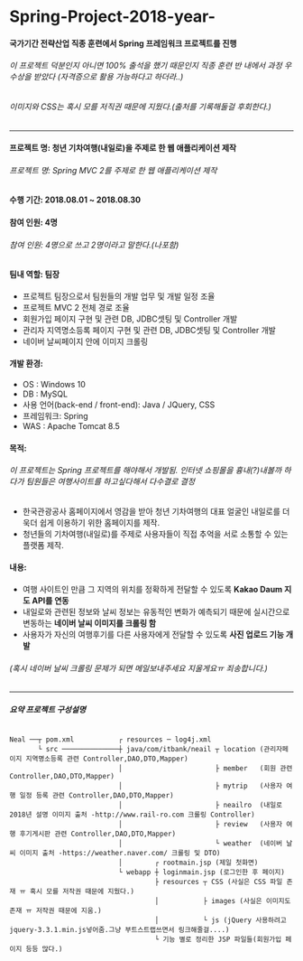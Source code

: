 # Spring-Project-2018-year-

#### 국가기간 전략산업 직종 훈련에서 Spring 프레임워크 프로젝트를 진행 
###### 이 프로젝트 덕분인지 아니면 100% 출석을 했기 때문인지 직종 훈련 반 내에서 과정 우수상을 받았다 (자격증으로 활용 가능하다고 하더라..)
###### 이미지와 CSS는 혹시 모를 저직권 때문에 지웠다.(출처를 기록해둘걸 후회한다.)
---
#### 프로젝트 명: 청년 기차여행(내일로)을 주제로 한 웹 애플리케이션 제작  
######  프로젝트 명: Spring MVC 2를 주제로 한 웹 애플리케이션 제작
   
#### 수행 기간: 2018.08.01 ~ 2018.08.30
   
#### 참여 인원: 4명 
   
######  참여 인원: 4명으로 쓰고 2명이라고 말한다.(나포함)
   
#### 팀내 역할: 팀장
- 프로젝트 팀장으로서 팀원들의 개발 업무 및 개발 일정 조율
- 프로젝트 MVC 2 전체 경로 조율
- 회원가입 페이지 구현 및 관련 DB, JDBC셋팅 및 Controller 개발
- 관리자 지역명소등록 페이지 구현 및 관련 DB, JDBC셋팅  및 Controller 개발
- 네이버 날씨페이지 안에 이미지 크롤링 
#### 개발 환경:
- OS : Windows 10
- DB : MySQL 
- 사용 언어(back-end / front-end): Java / JQuery, CSS
- 프레임워크: Spring
- WAS : Apache Tomcat 8.5
#### 목적:
######  이 프로젝트는 Spring 프로젝트를 해야해서 개발됨. 인터넷 쇼핑몰을 흉내(?)내볼까 하다가 팀원들은 여행사이트를 하고싶다해서 다수결로 결정
- 한국관광공사 홈페이지에서 영감을 받아 청년 기차여행의 대표 얼굴인 내일로를 더욱더 쉽게 이용하기 위한 홈페이지를 제작.
- 청년들의 기차여행(내일로)를 주제로 사용자들이 직접 추억을 서로 소통할 수 있는 플랫폼 제작.

#### 내용:
- 여행 사이트인 만큼 그 지역의 위치를 정확하게 전달할 수 있도록 **Kakao Daum 지도 API를 연동**
- 내일로와 관련된 정보와 날씨 정보는 유동적인 변화가 예측되기 때문에 실시간으로 변동하는 **네이버 날씨 이미지를 크롤링 함**
- 사용자가 자신의 여행후기를 다른 사용자에게 전달할 수 있도록 **사진 업로드 기능 개발**
######  (혹시 네이버 날씨 크롤링 문제가 되면 메일보내주세요 지울게요ㅠ 죄송합니다.)
---

##### 요약 프로젝트 구성설명
```
       
Neal ──┬ pom.xml           ┌ resources ─ log4j.xml
       └ src ──────────────┼ java/com/itbank/neail ┬ location (관리자페이지 지역명소등록 관련 Controller,DAO,DTO,Mapper) 
                           │                       ├ member   (회원 관련 Controller,DAO,DTO,Mapper) 
                           │                       ├ mytrip   (사용자 여행 일정 등록 관련 Controller,DAO,DTO,Mapper)
                           │                       ├ neailro  (내일로 2018년 설명 이미지 출처 -http://www.rail-ro.com 크롤링 Controller)
                           │                       ├ review   (사용자 여행 후기게시판 관련 Controller,DAO,DTO,Mapper)
                           │                       └ weather  (네이버 날씨 이미지 출처 -https://weather.naver.com/ 크롤링 및 DTO)
                           │        ┌ rootmain.jsp (제일 첫화면)
                           └ webapp ┼ loginmain.jsp (로그인한 후 페이지)
                                    ├ resources ┬ CSS (사실은 CSS 파일 존재 ㅠ 혹시 모를 저작권 때문에 지웠다.)
                                    │           ├ images (사실은 이미지도 존재 ㅠ 저작권 때문에 지움.)
                                    │           └ js (jQuery 사용하려고 jquery-3.3.1.min.js넣어줌.그냥 부트스트랩쓰면서 링크해줄걸....)
                                    └ 기능 별로 정리한 JSP 파일들(회원가입 페이지 등등 많다.)             
```
